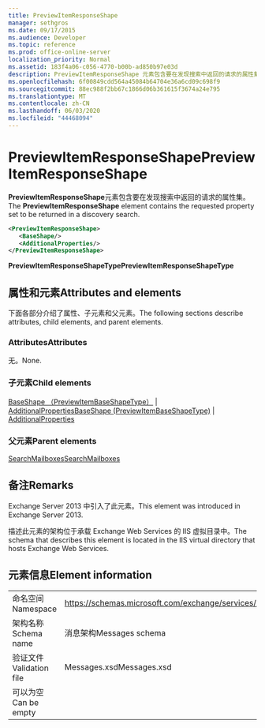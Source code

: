 ```yaml
---
title: PreviewItemResponseShape
manager: sethgros
ms.date: 09/17/2015
ms.audience: Developer
ms.topic: reference
ms.prod: office-online-server
localization_priority: Normal
ms.assetid: 183f4a06-c056-4770-b00b-ad850b97e03d
description: PreviewItemResponseShape 元素包含要在发现搜索中返回的请求的属性集。
ms.openlocfilehash: 6f00849cdd564a45084b64704e36a6cd09c698f9
ms.sourcegitcommit: 88ec988f2bb67c1866d06b361615f3674a24e795
ms.translationtype: MT
ms.contentlocale: zh-CN
ms.lasthandoff: 06/03/2020
ms.locfileid: "44468094"
---
```

# <a name="previewitemresponseshape"></a><span data-ttu-id="69fb1-103">PreviewItemResponseShape</span><span class="sxs-lookup"><span data-stu-id="69fb1-103">PreviewItemResponseShape</span></span>

<span data-ttu-id="69fb1-104">**PreviewItemResponseShape**元素包含要在发现搜索中返回的请求的属性集。</span><span class="sxs-lookup"><span data-stu-id="69fb1-104">The **PreviewItemResponseShape** element contains the requested property set to be returned in a discovery search.</span></span> 
  
```XML
<PreviewItemResponseShape>
   <BaseShape/>
   <AdditionalProperties/>
</PreviewItemResponseShape>
```

 <span data-ttu-id="69fb1-105">**PreviewItemResponseShapeType**</span><span class="sxs-lookup"><span data-stu-id="69fb1-105">**PreviewItemResponseShapeType**</span></span>
## <a name="attributes-and-elements"></a><span data-ttu-id="69fb1-106">属性和元素</span><span class="sxs-lookup"><span data-stu-id="69fb1-106">Attributes and elements</span></span>

<span data-ttu-id="69fb1-107">下面各部分介绍了属性、子元素和父元素。</span><span class="sxs-lookup"><span data-stu-id="69fb1-107">The following sections describe attributes, child elements, and parent elements.</span></span>
  
### <a name="attributes"></a><span data-ttu-id="69fb1-108">Attributes</span><span class="sxs-lookup"><span data-stu-id="69fb1-108">Attributes</span></span>

<span data-ttu-id="69fb1-109">无。</span><span class="sxs-lookup"><span data-stu-id="69fb1-109">None.</span></span>
  
### <a name="child-elements"></a><span data-ttu-id="69fb1-110">子元素</span><span class="sxs-lookup"><span data-stu-id="69fb1-110">Child elements</span></span>

<span data-ttu-id="69fb1-111">[BaseShape （PreviewItemBaseShapeType）](baseshape-previewitembaseshapetype.md)  | [AdditionalProperties](additionalproperties.md)</span><span class="sxs-lookup"><span data-stu-id="69fb1-111">[BaseShape (PreviewItemBaseShapeType)](baseshape-previewitembaseshapetype.md) | [AdditionalProperties](additionalproperties.md)</span></span>
  
### <a name="parent-elements"></a><span data-ttu-id="69fb1-112">父元素</span><span class="sxs-lookup"><span data-stu-id="69fb1-112">Parent elements</span></span>

[<span data-ttu-id="69fb1-113">SearchMailboxes</span><span class="sxs-lookup"><span data-stu-id="69fb1-113">SearchMailboxes</span></span>](searchmailboxes.md)
  
## <a name="remarks"></a><span data-ttu-id="69fb1-114">备注</span><span class="sxs-lookup"><span data-stu-id="69fb1-114">Remarks</span></span>

<span data-ttu-id="69fb1-115">Exchange Server 2013 中引入了此元素。</span><span class="sxs-lookup"><span data-stu-id="69fb1-115">This element was introduced in Exchange Server 2013.</span></span>
  
<span data-ttu-id="69fb1-116">描述此元素的架构位于承载 Exchange Web Services 的 IIS 虚拟目录中。</span><span class="sxs-lookup"><span data-stu-id="69fb1-116">The schema that describes this element is located in the IIS virtual directory that hosts Exchange Web Services.</span></span>
  
## <a name="element-information"></a><span data-ttu-id="69fb1-117">元素信息</span><span class="sxs-lookup"><span data-stu-id="69fb1-117">Element information</span></span>

|||
|:-----|:-----|
|<span data-ttu-id="69fb1-118">命名空间</span><span class="sxs-lookup"><span data-stu-id="69fb1-118">Namespace</span></span>  <br/> |https://schemas.microsoft.com/exchange/services/2006/messages  <br/> |
|<span data-ttu-id="69fb1-119">架构名称</span><span class="sxs-lookup"><span data-stu-id="69fb1-119">Schema name</span></span>  <br/> |<span data-ttu-id="69fb1-120">消息架构</span><span class="sxs-lookup"><span data-stu-id="69fb1-120">Messages schema</span></span>  <br/> |
|<span data-ttu-id="69fb1-121">验证文件</span><span class="sxs-lookup"><span data-stu-id="69fb1-121">Validation file</span></span>  <br/> |<span data-ttu-id="69fb1-122">Messages.xsd</span><span class="sxs-lookup"><span data-stu-id="69fb1-122">Messages.xsd</span></span>  <br/> |
|<span data-ttu-id="69fb1-123">可以为空</span><span class="sxs-lookup"><span data-stu-id="69fb1-123">Can be empty</span></span>  <br/> ||
   


